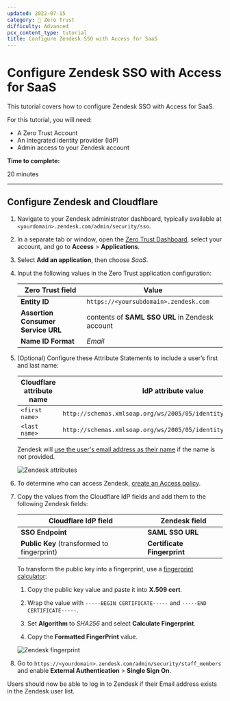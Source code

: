 ```yaml
---
updated: 2022-07-15
category: 🔐 Zero Trust
difficulty: Advanced
pcx_content_type: tutorial
title: Configure Zendesk SSO with Access for SaaS
---
```


# Configure Zendesk SSO with Access for SaaS

This tutorial covers how to configure Zendesk SSO with Access for SaaS.

For this tutorial, you will need:

- A Zero Trust Account
- An integrated identity provider (IdP)
- Admin access to your Zendesk account

**Time to complete:**

20 minutes

---

## Configure Zendesk and Cloudflare

1. Navigate to your Zendesk administrator dashboard, typically available at `<yourdomain>.zendesk.com/admin/security/sso`.

2. In a separate tab or window, open the [Zero Trust Dashboard](https://one.dash.cloudflare.com), select your account, and go to **Access** > **Applications**.

3. Select **Add an application**, then choose _SaaS_.

4. Input the following values in the Zero Trust application configuration:

   | Zero Trust field                   | Value                                           |
   | ---------------------------------- | ----------------------------------------------- |
   | **Entity ID**                      | `https://<yoursubdomain>.zendesk.com`           |
   | **Assertion Consumer Service URL** | contents of **SAML SSO URL** in Zendesk account |
   | **Name ID Format**                 | _Email_                                         |

5. (Optional) Configure these Attribute Statements to include a user’s first and last name:

   | Cloudflare attribute name | IdP attribute value                                               |
   | ------------------------- | ----------------------------------------------------------------- |
   | `<first name>`            | `http://schemas.xmlsoap.org/ws/2005/05/identity/claims/givenname` |
   | `<last name>`             | `http://schemas.xmlsoap.org/ws/2005/05/identity/claims/surname`   |

   Zendesk will [use the user's email address as their name](https://support.zendesk.com/hc/en-us/articles/203663676#topic_dzb_gl5_2v) if the name is not provided.

   ![Zendesk attributes](/cloudflare-one/static/zero-trust-security/zendesk-sso-saas/zendesk-attributes.png)

6. To determine who can access Zendesk, [create an Access policy](/cloudflare-one/policies/access/).

7. Copy the values from the Cloudflare IdP fields and add them to the following Zendesk fields:

   | Cloudflare IdP field                        | Zendesk field               |
   | ------------------------------------------- | --------------------------- |
   | **SSO Endpoint**                            | **SAML SSO URL**            |
   | **Public Key** (transformed to fingerprint) | **Certificate Fingerprint** |

   To transform the public key into a fingerprint, use a [fingerprint calculator](https://www.samltool.com/fingerprint.php):

   1. Copy the public key value and paste it into **X.509 cert**.

   2. Wrap the value with `-----BEGIN CERTIFICATE-----` and `-----END CERTIFICATE-----`.

   3. Set **Algorithm** to _SHA256_ and select **Calculate Fingerprint**.

   4. Copy the **Formatted FingerPrint** value.

   ![Zendesk fingerprint](/cloudflare-one/static/zero-trust-security/zendesk-sso-saas/zendesk-fingerprint.png)

8. Go to `https://<yourdomain>.zendesk.com/admin/security/staff_members` and enable **External Authentication** > **Single Sign On**.

Users should now be able to log in to Zendesk if their Email address exists in the Zendesk user list.
